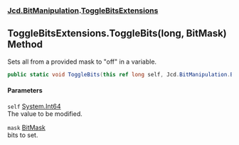 ### [Jcd.BitManipulation](Jcd_BitManipulation.md 'Jcd.BitManipulation').[ToggleBitsExtensions](Jcd_BitManipulation_ToggleBitsExtensions.md 'Jcd.BitManipulation.ToggleBitsExtensions')
## ToggleBitsExtensions.ToggleBits(long, BitMask) Method
Sets all from a provided mask to "off" in a variable.   
```csharp
public static void ToggleBits(this ref long self, Jcd.BitManipulation.BitMask mask);
```
#### Parameters
<a name='Jcd_BitManipulation_ToggleBitsExtensions_ToggleBits(long_Jcd_BitManipulation_BitMask)_self'></a>
`self` [System.Int64](https://docs.microsoft.com/en-us/dotnet/api/System.Int64 'System.Int64')  
The value to be modified.
  
<a name='Jcd_BitManipulation_ToggleBitsExtensions_ToggleBits(long_Jcd_BitManipulation_BitMask)_mask'></a>
`mask` [BitMask](Jcd_BitManipulation_BitMask.md 'Jcd.BitManipulation.BitMask')  
bits to set.
  
